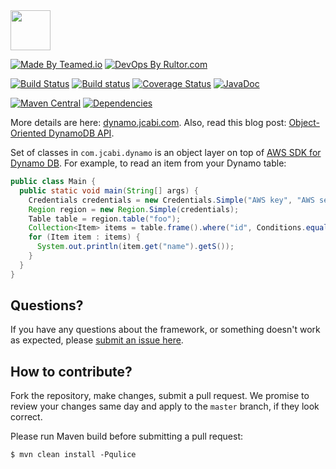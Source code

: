 <img src="http://img.jcabi.com/logo-square.png" width="64px" height="64px" />

[![Made By Teamed.io](http://img.teamed.io/btn.svg)](http://www.teamed.io)
[![DevOps By Rultor.com](http://www.rultor.com/b/jcabi/jcabi-dynamo)](http://www.rultor.com/p/jcabi/jcabi-dynamo)

[![Build Status](https://travis-ci.org/jcabi/jcabi-dynamo.svg?branch=master)](https://travis-ci.org/jcabi/jcabi-dynamo)
[![Build status](https://ci.appveyor.com/api/projects/status/6hiv73p1f55qttdy/branch/master?svg=true)](https://ci.appveyor.com/project/yegor256/jcabi-dynamo/branch/master)
[![Coverage Status](https://coveralls.io/repos/jcabi/jcabi-dynamo/badge.svg?branch=__rultor&service=github)](https://coveralls.io/github/jcabi/jcabi-dynamo?branch=__rultor)
[![JavaDoc](https://img.shields.io/badge/javadoc-html-blue.svg)](http://www.javadoc.io/doc/com.jcabi/jcabi-dynamo)

[![Maven Central](https://maven-badges.herokuapp.com/maven-central/com.jcabi/jcabi-dynamo/badge.svg)](https://maven-badges.herokuapp.com/maven-central/com.jcabi/jcabi-dynamo)
[![Dependencies](https://www.versioneye.com/user/projects/561aa22ba193340f280010b7/badge.svg?style=flat)](https://www.versioneye.com/user/projects/561aa22ba193340f280010b7)

More details are here: [dynamo.jcabi.com](http://dynamo.jcabi.com/index.html).
Also, read this blog post: [Object-Oriented DynamoDB API](http://www.yegor256.com/2014/04/14/jcabi-dynamo-java-api-of-aws-dynamodb.html).

Set of classes in `com.jcabi.dynamo`
is an object layer on top of
[AWS SDK for Dynamo DB](http://aws.amazon.com/sdkforjava/).
For example, to read an item from your Dynamo table:

```java
public class Main {
  public static void main(String[] args) {
    Credentials credentials = new Credentials.Simple("AWS key", "AWS secret");
    Region region = new Region.Simple(credentials);
    Table table = region.table("foo");
    Collection<Item> items = table.frame().where("id", Conditions.equalTo(123));
    for (Item item : items) {
      System.out.println(item.get("name").getS());
    }
  }
}
```

## Questions?

If you have any questions about the framework, or something doesn't work as expected,
please [submit an issue here](https://github.com/jcabi/jcabi-dynamo/issues/new).

## How to contribute?

Fork the repository, make changes, submit a pull request.
We promise to review your changes same day and apply to
the `master` branch, if they look correct.

Please run Maven build before submitting a pull request:

```
$ mvn clean install -Pqulice
```
